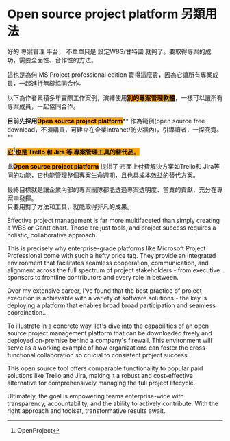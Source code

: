 # Open source project platform 另類用法

好的 專案管理 平台， 不單單只是 設定WBS/甘特圖 就夠了。要取得專案的成功，需要全面性、合作性的方法。

這也是為何 MS Project professional edition 賣得這麼貴，因為它讓所有專案成員，一起進行無縫協同合作。

以下為作者累積多年實際工作案例，演繹使用<mark style="background-color:orange;">**別的專案管理軟體**</mark>，一樣可以讓所有專案成員，一起協同合作。

**目前先採用**<mark style="background-color:orange;">**Open source project platform**</mark>** 作為範例(open source free download，不須購買，可建立在企業intranet/防火牆內)，引導讀者，一探究竟。**

[<mark style="background-color:orange;">**它**</mark>](#user-content-fn-1)[^1]<mark style="background-color:orange;">**也是 Trello 和 Jira 等 專案管理工具的替代品**</mark><mark style="background-color:orange;">。</mark>

此<mark style="background-color:orange;">**Open source project platform**</mark> 提供了 市面上付費解決方案如Trello和 Jira等同的功能，它也能管理整個專案生命週期，且也具成本效益的替代方案。

最終目標就是讓企業內部的專案團隊都能透過專案透明度、當責的貢獻，充分在專案中發揮。\
只要用對了方法和工具，就能取得非凡的成果。

Effective project management is far more multifaceted than simply creating a WBS or Gantt chart. Those are just tools, and project success requires a holistic, collaborative approach.

This is precisely why enterprise-grade platforms like Microsoft Project Professional come with such a hefty price tag. They provide an integrated environment that facilitates seamless cooperation, communication, and alignment across the full spectrum of project stakeholders - from executive sponsors to frontline contributors and every role in between.

Over my extensive career, I've found that the best practice of project execution is achievable with a variety of software solutions - the key is deploying a platform that enables broad broad participation and seamless coordination..

To illustrate in a concrete way, let's dive into the capabilities of an open source project management platform that can be downloaded freely and deployed on-premise behind a company's firewall. This environment will serve as a working example of how organizations can foster the cross-functional collaboration so crucial to consistent project success.

This open source tool offers comparable functionality to popular paid solutions like Trello and Jira, making it a robust and cost-effective alternative for comprehensively managing the full project lifecycle.

Ultimately, the goal is empowering teams enterprise-wide with transparency, accountability, and the ability to actively contribute. With the right approach and toolset, transformative results await.



[^1]: OpenProject
